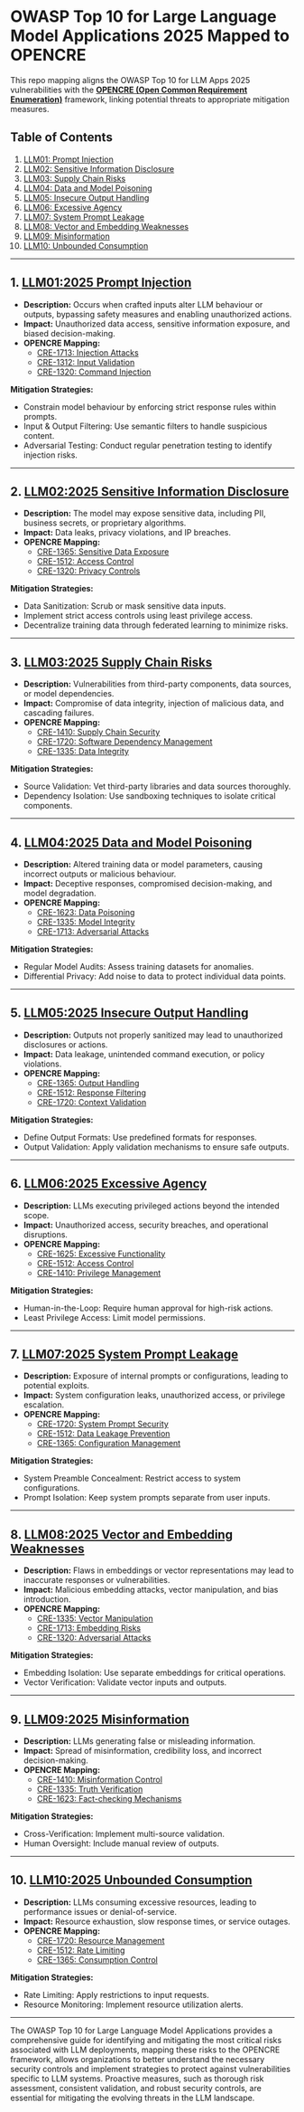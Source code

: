 # OWASP Top 10 for Large Language Model Applications 2025 Mapped to OPENCRE

This repo mapping aligns the OWASP Top 10 for LLM Apps 2025 vulnerabilities with the [**OPENCRE (Open Common Requirement Enumeration)**](https://opencre.org/) framework, linking potential threats to appropriate mitigation measures.

## Table of Contents
1. [LLM01: Prompt Injection](https://genai.owasp.org/)
2. [LLM02: Sensitive Information Disclosure](https://genai.owasp.org/)
3. [LLM03: Supply Chain Risks](https://genai.owasp.org/)
4. [LLM04: Data and Model Poisoning](https://genai.owasp.org/)
5. [LLM05: Insecure Output Handling](https://genai.owasp.org/)
6. [LLM06: Excessive Agency](https://genai.owasp.org/)
7. [LLM07: System Prompt Leakage](https://genai.owasp.org/)
8. [LLM08: Vector and Embedding Weaknesses](https://genai.owasp.org/)
9. [LLM09: Misinformation](https://genai.owasp.org/)
10. [LLM10: Unbounded Consumption](https://genai.owasp.org/)

---

## 1. [LLM01:2025 Prompt Injection](https://genai.owasp.org)

- **Description:** Occurs when crafted inputs alter LLM behaviour or outputs, bypassing safety measures and enabling unauthorized actions.
- **Impact:** Unauthorized data access, sensitive information exposure, and biased decision-making.
- **OPENCRE Mapping:**
  - [CRE-1713: Injection Attacks](https://opencre.org/cre/1713)
  - [CRE-1312: Input Validation](https://opencre.org/cre/1312)
  - [CRE-1320: Command Injection](https://opencre.org/cre/1320)

**Mitigation Strategies:**
- Constrain model behaviour by enforcing strict response rules within prompts.
- Input & Output Filtering: Use semantic filters to handle suspicious content.
- Adversarial Testing: Conduct regular penetration testing to identify injection risks.

---

## 2. [LLM02:2025 Sensitive Information Disclosure](https://genai.owasp.org)

- **Description:** The model may expose sensitive data, including PII, business secrets, or proprietary algorithms.
- **Impact:** Data leaks, privacy violations, and IP breaches.
- **OPENCRE Mapping:**
  - [CRE-1365: Sensitive Data Exposure](https://opencre.org/cre/1365)
  - [CRE-1512: Access Control](https://opencre.org/cre/1512)
  - [CRE-1320: Privacy Controls](https://opencre.org/cre/1320)

**Mitigation Strategies:**
- Data Sanitization: Scrub or mask sensitive data inputs.
- Implement strict access controls using least privilege access.
- Decentralize training data through federated learning to minimize risks.

---

## 3. [LLM03:2025 Supply Chain Risks](https://genai.owasp.org)

- **Description:** Vulnerabilities from third-party components, data sources, or model dependencies.
- **Impact:** Compromise of data integrity, injection of malicious data, and cascading failures.
- **OPENCRE Mapping:**
  - [CRE-1410: Supply Chain Security](https://opencre.org/cre/1410)
  - [CRE-1720: Software Dependency Management](https://opencre.org/cre/1720)
  - [CRE-1335: Data Integrity](https://opencre.org/cre/1335)

**Mitigation Strategies:**
- Source Validation: Vet third-party libraries and data sources thoroughly.
- Dependency Isolation: Use sandboxing techniques to isolate critical components.

---

## 4. [LLM04:2025 Data and Model Poisoning](https://genai.owasp.org)

- **Description:** Altered training data or model parameters, causing incorrect outputs or malicious behaviour.
- **Impact:** Deceptive responses, compromised decision-making, and model degradation.
- **OPENCRE Mapping:**
  - [CRE-1623: Data Poisoning](https://opencre.org/cre/1623)
  - [CRE-1335: Model Integrity](https://opencre.org/cre/1335)
  - [CRE-1713: Adversarial Attacks](https://opencre.org/cre/1713)

**Mitigation Strategies:**
- Regular Model Audits: Assess training datasets for anomalies.
- Differential Privacy: Add noise to data to protect individual data points.

---

## 5. [LLM05:2025 Insecure Output Handling](https://genai.owasp.org)

- **Description:** Outputs not properly sanitized may lead to unauthorized disclosures or actions.
- **Impact:** Data leakage, unintended command execution, or policy violations.
- **OPENCRE Mapping:**
  - [CRE-1365: Output Handling](https://opencre.org/cre/1365)
  - [CRE-1512: Response Filtering](https://opencre.org/cre/1512)
  - [CRE-1720: Context Validation](https://opencre.org/cre/1720)

**Mitigation Strategies:**
- Define Output Formats: Use predefined formats for responses.
- Output Validation: Apply validation mechanisms to ensure safe outputs.

---

## 6. [LLM06:2025 Excessive Agency](https://genai.owasp.org)

- **Description:** LLMs executing privileged actions beyond the intended scope.
- **Impact:** Unauthorized access, security breaches, and operational disruptions.
- **OPENCRE Mapping:**
  - [CRE-1625: Excessive Functionality](https://opencre.org/cre/1625)
  - [CRE-1512: Access Control](https://opencre.org/cre/1512)
  - [CRE-1410: Privilege Management](https://opencre.org/cre/1410)

**Mitigation Strategies:**
- Human-in-the-Loop: Require human approval for high-risk actions.
- Least Privilege Access: Limit model permissions.

---

## 7. [LLM07:2025 System Prompt Leakage](https://genai.owasp.org)

- **Description:** Exposure of internal prompts or configurations, leading to potential exploits.
- **Impact:** System configuration leaks, unauthorized access, or privilege escalation.
- **OPENCRE Mapping:**
  - [CRE-1720: System Prompt Security](https://opencre.org/cre/1720)
  - [CRE-1512: Data Leakage Prevention](https://opencre.org/cre/1512)
  - [CRE-1365: Configuration Management](https://opencre.org/cre/1365)

**Mitigation Strategies:**
- System Preamble Concealment: Restrict access to system configurations.
- Prompt Isolation: Keep system prompts separate from user inputs.

---

## 8. [LLM08:2025 Vector and Embedding Weaknesses](https://genai.owasp.org)

- **Description:** Flaws in embeddings or vector representations may lead to inaccurate responses or vulnerabilities.
- **Impact:** Malicious embedding attacks, vector manipulation, and bias introduction.
- **OPENCRE Mapping:**
  - [CRE-1335: Vector Manipulation](https://opencre.org/cre/1335)
  - [CRE-1713: Embedding Risks](https://opencre.org/cre/1713)
  - [CRE-1320: Adversarial Attacks](https://opencre.org/cre/1320)

**Mitigation Strategies:**
- Embedding Isolation: Use separate embeddings for critical operations.
- Vector Verification: Validate vector inputs and outputs.

---

## 9. [LLM09:2025 Misinformation](https://genai.owasp.org)

- **Description:** LLMs generating false or misleading information.
- **Impact:** Spread of misinformation, credibility loss, and incorrect decision-making.
- **OPENCRE Mapping:**
  - [CRE-1410: Misinformation Control](https://opencre.org/cre/1410)
  - [CRE-1335: Truth Verification](https://opencre.org/cre/1335)
  - [CRE-1623: Fact-checking Mechanisms](https://opencre.org/cre/1623)

**Mitigation Strategies:**
- Cross-Verification: Implement multi-source validation.
- Human Oversight: Include manual review of outputs.

---

## 10. [LLM10:2025 Unbounded Consumption](https://genai.owasp.org)

- **Description:** LLMs consuming excessive resources, leading to performance issues or denial-of-service.
- **Impact:** Resource exhaustion, slow response times, or service outages.
- **OPENCRE Mapping:**
  - [CRE-1720: Resource Management](https://opencre.org/cre/1720)
  - [CRE-1512: Rate Limiting](https://opencre.org/cre/1512)
  - [CRE-1365: Consumption Control](https://opencre.org/cre/1365)

**Mitigation Strategies:**
- Rate Limiting: Apply restrictions to input requests.
- Resource Monitoring: Implement resource utilization alerts.

---

The OWASP Top 10 for Large Language Model Applications provides a comprehensive guide for identifying and mitigating the most critical risks associated with LLM deployments, mapping these risks to the OPENCRE framework, allows organizations to better understand the necessary security controls and implement strategies to protect against vulnerabilities specific to LLM systems. Proactive measures, such as thorough risk assessment, consistent validation, and robust security controls, are essential for mitigating the evolving threats in the LLM landscape.

